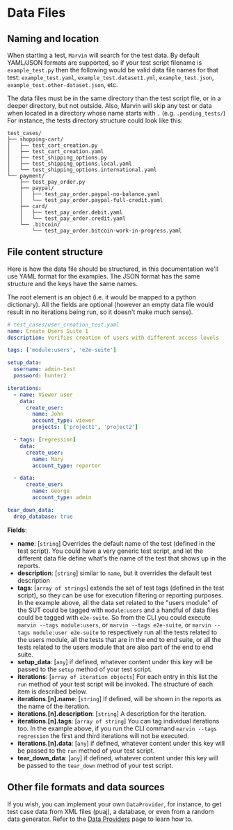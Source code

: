 # Data Files

## Naming and location

When starting a test, `Marvin` will search for the test data. By default YAML/JSON formats are supported, so if your
test script filename is `example_test.py` then the following would be valid data file names for that test:
`example_test.yaml`, `example_test.dataset1.yml`, `example_test.json`, `example_test.other-dataset.json`, etc.

The data files must be in the same directory than the test script file, or in a deeper directory, but not outside. Also,
Marvin will skip any test or data when located in a directory whose name starts with `.` (e.g. `.pending_tests/`)
For instance, the tests directory structure could look like this:

```
test_cases/
├── shopping-cart/
│   ├── test_cart_creation.py
│   ├── test_cart_creation.yaml
│   ├── test_shipping_options.py
│   ├── test_shipping_options.local.yaml
│   └── test_shipping_options.international.yaml
└── payment/
    ├── test_pay_order.py
    ├── paypal/
    │   ├── test_pay_order.paypal-no-balance.yaml
    │   └── test_pay_order.paypal-full-credit.yaml
    ├── card/
    │   ├── test_pay_order.debit.yaml
    │   └── test_pay_order.credit.yaml
    └── .bitcoin/
        └── test_pay_order.bitcoin-work-in-progress.yaml    
```

## File content structure

Here is how the data file should be structured, in this documentation we'll use YAML format for the examples. The JSON
format has the same structure and the keys have the same names.

The root element is an object (i.e. it would be mapped to a python dictionary). All the fields are optional (however an
empty data file would result in no iterations being run, so it doesn't make much sense).


```yaml
# test_cases/user_creation_test.yaml
name: Create Users Suite 1
description: Verifies creation of users with different access levels

tags: ['module:users', 'e2e-suite']

setup_data:
  username: admin-test
  password: hunter2

iterations:
  - name: Viewer user
    data:
      create_user:
        name: John
        account_type: viewer
        projects: ['project1', 'project2']

  - tags: [regression]
    data:
      create_user:
        name: Mary
        account_type: reporter

  - data:
      create_user:
        name: George
        account_type: admin

tear_down_data:
  drop_database: true
```

**Fields**:

 * **name**: [`string`] Overrides the default name of the test (defined in the test script). You could have a very
generic test script, and let the different data file define what's the name of the test that shows up in the reports.
 * **description**: [`string`] similar to `name`, but it overrides the default test description
 * **tags**: [`array of strings`] extends the set of test tags (defined in the test script), so they can be use for
execution filtering or reporting purposes. In the example above, all the data set related to the "users module" of the
SUT could be tagged with `module:users` and a handful of data files could be tagged with `e2e-suite`. So from the CLI
you could execute `marvin --tags module:users`, or `marvin --tags e2e-suite`, or `marvin --tags module:user e2e-suite`
to respectively run all the tests related to the users module, all the tests that are in the end to end suite, or all
the tests related to the users module that are also part of the end to end suite.
 * **setup_data**: [`any`] if defined, whatever content under this key will be passed to the `setup` method of your
test script.
 * **iterations**: [`array of iteration objects`] For each entry in this list the `run` method of your test script will
be invoked. The structure of each item is described below.
 * **iterations.[n].name**: [`string`] If defined, will be shown in the reports as the name of the iteration.
 * **iterations.[n].description**: [`string`] A description for the iteration.
 * **iterations.[n].tags**: [`array of string`] You can tag individual iterations too. In the example above, if you run
the CLI command `marvin --tags regression` the first and third iterations will not be executed.
 * **iterations.[n].data**: [`any`] if defined, whatever content under this key will be passed to the `run` method of
your test script.
 * **tear_down_data**: [`any`] if defined, whatever content under this key will be passed to the `tear_down` method of
your test script.

## Other file formats and data sources

If you wish, you can implement your own `DataProvider`, for instance, to get test case data from XML files (puaj), a
database, or even from a random data generator. Refer to the [Data Providers](data_providers.md) page to learn how to.